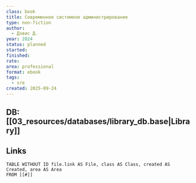 ```yaml
---
class: book
title: Современное системное администрирование
type: non-fiction
author:
  - Дэвис Д.
year: 2024
status: planned
started:
finished:
rate:
area: professional
format: ebook
tags:
  - sre
created: 2025-09-24
---
```

## DB: [[03_resources/databases/library_db.base|Library]]

## Links

```dataview
TABLE WITHOUT ID file.link AS File, class AS Class, created AS Created, area AS Area
FROM [[#]]
````